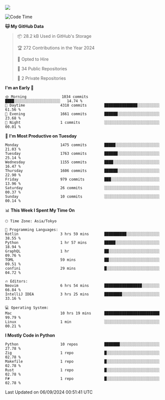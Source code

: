 ![](https://komarev.com/ghpvc/?username=kitagawa-hr)

<!--START_SECTION:waka-->
![Code Time](http://img.shields.io/badge/Code%20Time-1%2C032%20hrs%2028%20mins-blue)

**🐱 My GitHub Data** 

> 📦 28.2 kB Used in GitHub's Storage 
 > 
> 🏆 272 Contributions in the Year 2024
 > 
> 💼 Opted to Hire
 > 
> 📜 34 Public Repositories 
 > 
> 🔑 2 Private Repositories 
 > 
**I'm an Early 🐤** 

```text
🌞 Morning                1034 commits        ████░░░░░░░░░░░░░░░░░░░░░   14.74 % 
🌆 Daytime                4318 commits        ███████████████░░░░░░░░░░   61.56 % 
🌃 Evening                1661 commits        ██████░░░░░░░░░░░░░░░░░░░   23.68 % 
🌙 Night                  1 commits           ░░░░░░░░░░░░░░░░░░░░░░░░░   00.01 % 
```
📅 **I'm Most Productive on Tuesday** 

```text
Monday                   1475 commits        █████░░░░░░░░░░░░░░░░░░░░   21.03 % 
Tuesday                  1763 commits        ██████░░░░░░░░░░░░░░░░░░░   25.14 % 
Wednesday                1155 commits        ████░░░░░░░░░░░░░░░░░░░░░   16.47 % 
Thursday                 1606 commits        ██████░░░░░░░░░░░░░░░░░░░   22.90 % 
Friday                   979 commits         ███░░░░░░░░░░░░░░░░░░░░░░   13.96 % 
Saturday                 26 commits          ░░░░░░░░░░░░░░░░░░░░░░░░░   00.37 % 
Sunday                   10 commits          ░░░░░░░░░░░░░░░░░░░░░░░░░   00.14 % 
```


📊 **This Week I Spent My Time On** 

```text
🕑︎ Time Zone: Asia/Tokyo

💬 Programming Languages: 
Kotlin                   3 hrs 59 mins       ██████████░░░░░░░░░░░░░░░   38.55 % 
Python                   1 hr 57 mins        █████░░░░░░░░░░░░░░░░░░░░   18.94 % 
GraphQL                  1 hr                ██░░░░░░░░░░░░░░░░░░░░░░░   09.76 % 
TOML                     59 mins             ██░░░░░░░░░░░░░░░░░░░░░░░   09.51 % 
confini                  29 mins             █░░░░░░░░░░░░░░░░░░░░░░░░   04.72 % 

🔥 Editors: 
Neovim                   6 hrs 54 mins       █████████████████░░░░░░░░   66.84 % 
IntelliJ IDEA            3 hrs 25 mins       ████████░░░░░░░░░░░░░░░░░   33.16 % 

💻 Operating System: 
Mac                      10 hrs 19 mins      █████████████████████████   99.79 % 
Linux                    1 min               ░░░░░░░░░░░░░░░░░░░░░░░░░   00.21 % 
```

**I Mostly Code in Python** 

```text
Python                   10 repos            ███████░░░░░░░░░░░░░░░░░░   27.78 % 
Zig                      1 repo              █░░░░░░░░░░░░░░░░░░░░░░░░   02.78 % 
Makefile                 1 repo              █░░░░░░░░░░░░░░░░░░░░░░░░   02.78 % 
Rust                     1 repo              █░░░░░░░░░░░░░░░░░░░░░░░░   02.78 % 
F#                       1 repo              █░░░░░░░░░░░░░░░░░░░░░░░░   02.78 % 
```




 Last Updated on 06/09/2024 00:51:41 UTC
<!--END_SECTION:waka-->
